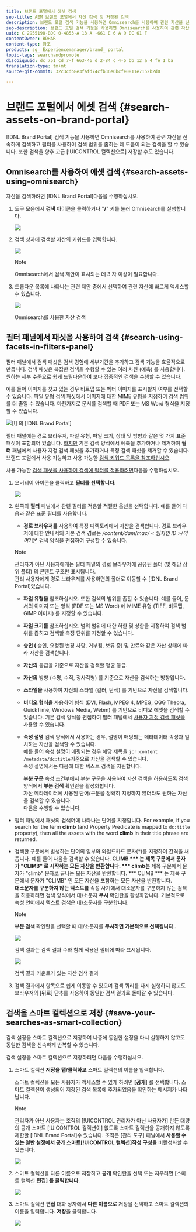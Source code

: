 ```yaml
---
title: 브랜드 포털에서 에셋 검색
seo-title: AEM 브랜드 포털에서 자산 검색 및 저장된 검색
description: 브랜드 포털 검색 기능을 사용하면 Omnisearch를 사용하여 관련 자산을 신속하게 검색하고 검색 필터를 사용하여 검색 범위를 좁힐 수 있습니다. 검색을 향후 고급 컬렉션으로 저장할 수 있습니다.
seo-description: 브랜드 포털 검색 기능을 사용하면 Omnisearch를 사용하여 관련 자산을 신속하게 검색하고 검색 필터를 사용하여 검색 범위를 좁힐 수 있습니다. 검색을 향후 고급 컬렉션으로 저장할 수 있습니다.
uuid: C 2955198-BDC 0-4853-A 13 A -661 E 6 A 9 EC 61 F
contentOwner: BDHAR
content-type: 참조
products: sg_ Experiencemanager/brand_ portal
topic-tags: searchandpromote
discoiquuid: dc 751 cd 7-f 663-46 d 2-84 c 4-5 bb 12 a 4 fe 1 ba
translation-type: tm+mt
source-git-commit: 32c3cdb8e3fafd74cfb36e6bcfe0811e7152b2d0

---
```



# 브랜드 포털에서 에셋 검색 {#search-assets-on-brand-portal}

[!DNL Brand Portal] 검색 기능을 사용하면 Omnisearch를 사용하여 관련 자산을 신속하게 검색하고 필터를 사용하여 검색 범위를 좁히는 데 도움이 되는 검색을 할 수 있습니다. 또한 검색을 향후 고급 [!UICONTROL 컬렉션으로] 저장할 수도 있습니다.

## Omnisearch를 사용하여 에셋 검색 {#search-assets-using-omnisearch}

자산을 검색하려면 [!DNL Brand Portal]다음을 수행하십시오.

1. 도구 모음에서 **검색** 아이콘을 클릭하거나 "**/**" 키를 눌러 Omnisearch를 실행합니다.

   ![](assets/omnisearchicon-1.png)

2. 검색 상자에 검색할 자산의 키워드를 입력합니다.

   ![](assets/omnisearch.png)

   >[!NOTE]
   >
   >Omnisearch에서 검색 제안이 표시되는 데 3 자 이상이 필요합니다.

3. 드롭다운 목록에 나타나는 관련 제안 중에서 선택하여 관련 자산에 빠르게 액세스할 수 있습니다.

   ![](assets/assets-search-result.png)

   Omnisearch를 사용한 자산 검색

## 필터 패널에서 패싯을 사용하여 검색 {#search-using-facets-in-filters-panel}

필터 패널에서 검색 패싯은 검색 경험에 세부기간을 추가하고 검색 기능을 효율적으로 만듭니다. 검색 패싯은 복잡한 검색을 수행할 수 있는 여러 차원 (예측) 를 사용합니다. 원하는 세부 수준으로 쉽게 드릴다운하여 보다 집중적인 검색을 수행할 수 있습니다.

예를 들어 이미지를 찾고 있는 경우 비트맵 또는 벡터 이미지를 표시할지 여부를 선택할 수 있습니다. 파일 유형 검색 패싯에서 이미지에 대한 MIME 유형을 지정하여 검색 범위를 더 줄일 수 있습니다. 마찬가지로 문서를 검색할 때 PDF 또는 MS Word 형식을 지정할 수 있습니다.

![[!] 의 [!DNL Brand Portal]](assets/file-type-search.png "필터 패널에 있는 필터 패널DNL 브랜드 포털]")

필터 패널에는 경로 브라우저, 파일 유형, 파일 크기, 상태 및 방향과 같은 몇 가지 표준 패싯이 포함되어 있습니다. [하지만](../using/brand-portal-search-facets.md) 기본 검색 양식에서 예측을 추가하거나 제거하여 **필터** 패널에서 사용자 지정 검색 패싯을 추가하거나 특정 검색 패싯을 제거할 수 있습니다. 브랜드 포털에서 사용 가능하고 사용 가능한 [검색 키워드 목록을 참조하십시오](../using/brand-portal-search-facets.md#list-of-search-predicates).

사용 가능한 [검색 패싯을 사용하여 검색에 필터를 적용하려면](../using/brand-portal-search-facets.md)다음을 수행하십시오.

1. 오버레이 아이콘을 클릭하고 **필터를 선택합니다**.

   ![](assets/selectorrail.png)

2. 왼쪽의 **필터** 패널에서 관련 필터를 적용할 적절한 옵션을 선택합니다.
예를 들어 다음과 같은 표준 필터를 사용합니다.

   * **경로 브라우저를** 사용하여 특정 디렉토리에서 자산을 검색합니다. 경로 브라우저에 대한 안내서의 기본 검색 경로는 */content/dam/mac/ &lt; 임차인 ID &gt;/이며*&#x200B;기본 검색 양식을 편집하여 구성할 수 있습니다.
   >[!NOTE]
   >
   >관리자가 아닌 사용자에게는 필터 패널의 경로 브라우저에 공유된 폴더 (및 해당 상위 폴더) 의 콘텐트 구조만 표시됩니다.\
   >관리 사용자에게 경로 브라우저를 사용하면의 폴더로 이동할 수 [!DNL Brand Portal]있습니다.

   * **파일 유형을** 참조하십시오. 또한 검색의 범위를 좁힐 수 있습니다. 예를 들어, 문서의 이미지 또는 형식 (PDF 또는 MS Word) 에 MIME 유형 (TIFF, 비트맵, GIMP 이미지) 를 지정할 수 있습니다.
   * **파일 크기를** 참조하십시오. 범위 범위에 대한 하한 및 상한을 지정하여 검색 범위를 좁히고 검색할 측정 단위를 지정할 수 있습니다.
   * **승인 (** 승인, 요청된 변경 사항, 거부됨, 보류 중) 및 만료와 같은 자산 상태에 따라 자산을 검색합니다.
   * **자산의** 등급을 기준으로 자산을 검색할 평균 등급.
   * **자산의** 방향 (수평, 수직, 정사각형) 를 기준으로 자산을 검색하는 방향입니다.
   * **스타일을** 사용하여 자산의 스타일 (컬러, 단색) 를 기반으로 자산을 검색합니다.
   * **비디오 형식을** 사용하여 형식 (DVI, Flash, MPEG 4, MPEG, OGG Theora, QuickTime, Windows Media, Webm) 를 기반으로 비디오 에셋을 검색할 수 있습니다.
   기본 검색 양식을 편집하여 필터 패널에서 [사용자 지정 검색 패싯을](../using/brand-portal-search-facets.md) 사용할 수 있습니다.

   * **속성 설명** 검색 양식에서 사용하는 경우, 설명이 매핑되는 메타데이터 속성과 일치하는 자산을 검색할 수 있습니다.\
      예를 들어 속성 설명이 매핑되는 경우 해당 제목을 `jcr:content /metadata/dc:title`기준으로 자산을 검색할 수 있습니다.\
      속성 설명에서는 다음에 대한 텍스트 검색을 지원합니다.

      **부분 구문**
속성 조건부에서 부분 구문을 사용하여 자산 검색을 허용하도록 검색 양식에서 **부분 검색** 확인란을 활성화합니다.\
      자산 메타데이터에 사용된 단어/구문을 정확히 지정하지 않더라도 원하는 자산을 검색할 수 있습니다.\
      다음을 수행할 수 있습니다.
* 필터 패널에서 패싯의 검색어에 나타나는 단어를 지정합니다. For example, if you search for the term **climb** (and Property Predicate is mapped to `dc:title` property), then all the assets with the word **climb** in their title phrase are returned.
* 검색한 구문에서 발생하는 단어의 일부와 와일드카드 문자(*)를 지정하여 간격을 채웁니다.
예를 들어 다음을 검색할 수 있습니다.
      **CLIMB *** 는 제목 구문에서 문자가 "CLIMB" 로 시작하는 모든 자산을 반환합니다.
      *** climb는** 제목 구문에서 문자가 "climb" 문자로 끝나는 모든 자산을 반환합니다.
      *** CLIMB *** 는 제목 구문에서 문자가 "CLIMB" 인 모든 자산을 포함하는 모든 자산을 반환합니다.\
      **대소문자를 구분하지 않는 텍스트를**
속성 사기에서 대소문자를 구분하지 않는 검색을 허용하려면 검색 양식에서 대/소문자 **무시** 확인란을 활성화합니다. 기본적으로 속성 언어에서 텍스트 검색은 대/소문자를 구분합니다.
   >[!NOTE]
   >
   >**부분 검색** 확인란을 선택할 때 대/소문자를 **무시하면 기본적으로 선택됩니다** .

   ![](assets/wildcard-prop-1.png)

   검색 결과는 검색 결과 수와 함께 적용된 필터에 따라 표시됩니다.

   ![](assets/omnisearch-with-filters.png)

   검색 결과 카운트가 있는 자산 검색 결과

3. 검색 결과에서 항목으로 쉽게 이동할 수 있으며 검색 쿼리를 다시 실행하지 않고도 브라우저의 [뒤로] 단추를 사용하여 동일한 검색 결과로 돌아갈 수 있습니다.

## 검색을 스마트 컬렉션으로 저장 {#save-your-searches-as-smart-collection}

검색 설정을 스마트 컬렉션으로 저장하여 나중에 동일한 설정을 다시 실행하지 않고도 동일한 검색을 신속하게 반복할 수 있습니다.

검색 설정을 스마트 컬렉션으로 저장하려면 다음을 수행하십시오.

1. 스마트 컬렉션 **저장을 탭/클릭하고** 스마트 컬렉션의 이름을 입력합니다.

   스마트 컬렉션을 모든 사용자가 액세스할 수 있게 하려면 **[공개**] 를 선택합니다. 스마트 컬렉션이 생성되어 저장된 검색 목록에 추가되었음을 확인하는 메시지가 나타납니다.

   >[!NOTE]
   >
   >관리자가 아닌 사용자는 조직의 [!UICONTROL 관리자가 아닌 사용자가] 만든 대량의 공개 스마트 [!UICONTROL 컬렉션이] 없도록 스마트 컬렉션을 공개하지 않도록 제한할 [!DNL Brand Portal]수 있습니다. 조직은 [관리 도구] 패널에서 **사용할 수 있는 일반 설정에서 공개 스마트[!UICONTROL 컬렉션]작성** **구성을** 비활성화할 수 있습니다.

   ![](assets/save_smartcollectionui.png)

1. 스마트 컬렉션을 다른 이름으로 저장하고 **공개** 확인란을 선택 또는 지우려면 [스마트 컬렉션 **편집] 를 클릭합니다**.

   ![](assets/edit_smartcollection.png)

1. 스마트 컬렉션 **편집** 대화 상자에서 **다른 이름으로** 저장을 선택하고 스마트 컬렉션의 이름을 입력합니다. **저장**&#x200B;을 클릭합니다.

   ![](assets/saveas_smartsearch.png)
